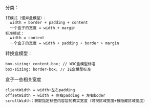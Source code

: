分类： 

    IE模式（怪异盒模型）： 
      width = border + padding + content
      一个盒子的宽度 = width + margin
    标准模式：
      width = content
      一个盒子的宽度 = width + padding + border + margin
转换盒模型：

    box-sizing: content-box; // W3C盒模型标准
    box-sizing: border-box; // IE盒模型标准

盒子一些相关宽度

    clientWidth = width+左右padding
    offsetWidth = width + 左右padding + 左右boder
    scrollWidth：获取指定标签内容层的真实宽度（可视区域宽度+被隐藏区域宽度）